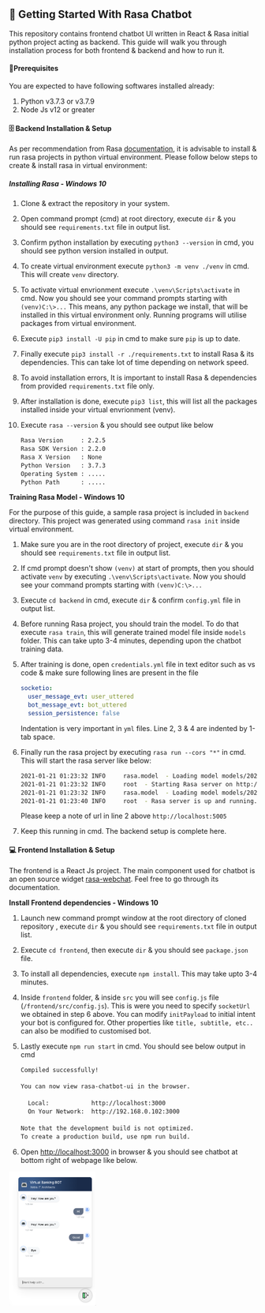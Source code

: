 ## 🤖 Getting Started With Rasa Chatbot

This repository contains frontend chatbot UI written in React & Rasa initial python project acting as backend. This guide will walk you through installation process for both frontend & backend and how to run it.



#### 📍Prerequisites

You are expected to have following softwares installed already:

1. Python v3.7.3 or v3.7.9
2. Node Js v12 or greater



#### 🗄 Backend Installation & Setup

As per recommendation from Rasa [documentation](https://rasa.com/docs/rasa/installation/#2-virtual-environment-setup), it is advisable to install & run rasa projects in python virtual environment. Please follow below steps to create & install rasa in virtual environment:

##### **Installing Rasa - Windows 10**

1. Clone & extract the repository in your system.

2. Open command prompt (cmd) at root directory, execute `dir` & you should see `requirements.txt` file in output list.

3. Confirm python installation by executing `python3 --version` in cmd, you should see python version installed in output.

4. To create virtual environment execute `python3 -m venv ./venv` in cmd. This will create `venv` directory.

5. To activate virtual envrionment execute `.\venv\Scripts\activate`  in cmd. Now you should see your command prompts starting with `(venv)C:\>...` This means, any python package we install, that will be installed in this virtual environment only. Running programs will utilise packages from virtual environment.

6. Execute `pip3 install -U pip` in cmd to make sure `pip` is up to date.

7. Finally execute `pip3 install -r ./requirements.txt` to install Rasa & its dependencies. This can take lot of time depending on network speed. 

8. To avoid installation errors, It is important to install Rasa & dependencies from provided `requirements.txt` file only.

9. After installation is done, execute `pip3 list`, this will list all the packages installed inside your virtual envrionment (venv).

10. Execute `rasa --version` & you should see output like below

    ```bash
    Rasa Version     : 2.2.5
    Rasa SDK Version : 2.2.0
    Rasa X Version   : None
    Python Version   : 3.7.3
    Operating System : .....
    Python Path      : .....
    ```

    

**Training Rasa Model - Windows 10**

For the purpose of this guide, a sample rasa project is included in `backend` directory. This project was generated using command `rasa init` inside virtual environment.

1. Make sure you are in the root directory of project, execute `dir` & you should see `requirements.txt` file in output list.

2. If cmd prompt doesn't show `(venv)` at start of prompts, then you should activate `venv` by executing `.\venv\Scripts\activate`. Now you should see your command prompts starting with `(venv)C:\>...` 

3. Execute `cd backend` in cmd, execute `dir` & confirm `config.yml` file in output list.

4. Before running Rasa project, you should train the model. To do that execute `rasa train`, this will generate trained model file inside `models` folder. This can take upto 3-4 minutes, depending upon the chatbot training data.

5. After training is done, open `credentials.yml` file in text editor such as vs code & make sure following lines are present in the file

   ```yaml
   socketio:
     user_message_evt: user_uttered
     bot_message_evt: bot_uttered
     session_persistence: false
   ```

   Indentation is very important in `yml` files. Line 2, 3 & 4 are indented by 1-tab space.

6. Finally run the rasa project by executing `rasa run --cors "*"` in cmd. This will start the rasa server like below:

   ```bash
   2021-01-21 01:23:32 INFO     rasa.model  - Loading model models/20210121-011915.tar.gz...
   2021-01-21 01:23:32 INFO     root  - Starting Rasa server on http://localhost:5005
   2021-01-21 01:23:32 INFO     rasa.model  - Loading model models/20210121-011915.tar.gz...
   2021-01-21 01:23:40 INFO     root  - Rasa server is up and running.
   ```

   Please keep a note of url in line 2 above `http://localhost:5005`

7. Keep this running in cmd. The backend setup is complete here.





#### 💻 Frontend Installation & Setup

The frontend is a React Js project. The main component used for chatbot is an open source widget [rasa-webchat](https://github.com/botfront/rasa-webchat). Feel free to go through its documentation.

**Install Frontend dependencies - Windows 10**

1. Launch new command prompt window at the root directory of cloned repository , execute `dir` & you should see `requirements.txt` file in output list.

2. Execute `cd frontend`, then execute `dir` & you should see `package.json` file.

3. To install all dependencies, execute `npm install`. This may take upto 3-4 minutes.

4. Inside `frontend` folder, & inside `src` you will see `config.js` file (`/frontend/src/config.js`). This is were you need to specify `socketUrl` we obtained in step 6 above. You can modify `initPayload` to initial intent your bot is configured for. Other properties like `title, subtitle, etc..` can also be modified to customised bot.

5. Lastly execute `npm run start` in cmd. You should see below output in cmd

   ```bash
   Compiled successfully!
   
   You can now view rasa-chatbot-ui in the browser.
   
     Local:            http://localhost:3000
     On Your Network:  http://192.168.0.102:3000
   
   Note that the development build is not optimized.
   To create a production build, use npm run build.
   ```

6. Open [http://localhost:3000](http://localhost:3000) in browser & you should see chatbot at bottom right of webpage like below.

<img src="./chatbotpng.png" width="35%" align="center" />
